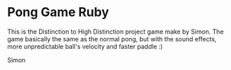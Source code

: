 # Pong Game Ruby

This is the Distinction to High Distinction project game make by Simon. The game basically the same as the normal pong, but with the sound effects, more unpredictable ball's velocity and faster paddle :)

Simon
